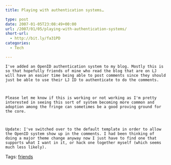 ```yaml
---
title: Playing with authentication systems…

type: post
date: 2007-01-05T23:08:49+00:00
url: /2007/01/05/playing-with-authentication-systems/
short-url:
  - http://bit.ly/fa31PD
categories:
  - Tech

---
```

<div class='microid-mailto+http:sha1:c36333f6f5933f339d7a1ee8c84046acbe073927'>
  
    I've added an OpenID authentication system to my blog. Mostly this is so that hopefully friends of mine who read the blog that are on LJ will have an easier time being able to post comments since they should just be able to use their LJ ID to authenticate to do the comments.
  
  
  
    Please let me know if this is working or not working as I'm pretty interested in seeing this sort of system becoming more common and adoption among the fringe can sometimes be a good proving ground for the core.
  
  
  
    Update: I've switched over to the default template in order to allow the OpenID system show up in the comments. I had been thinking of doing a major theme change anyway now I just have to find one that supports what I want in it, or hack one together myself (which seems much less likely).
  
</div>

<div class="st-post-tags">
  Tags: <a href="http://www.cavort.org/tag/friends/" title="friends" rel="tag">friends</a><br />
</div>